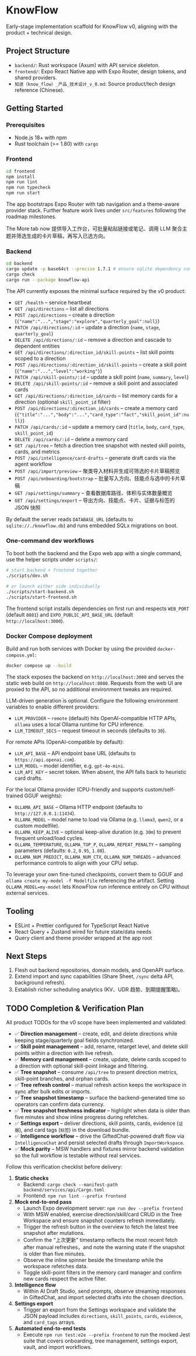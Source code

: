 # KnowFlow

Early-stage implementation scaffold for KnowFlow v0, aligning with the product + technical design.

## Project Structure

- `backend/`: Rust workspace (Axum) with API service skeleton.
- `frontend/`: Expo React Native app with Expo Router, design tokens, and shared providers.
- `知进（know_flow）_产品_技术设计_v_0.md`: Source product/tech design reference (Chinese).

## Getting Started

### Prerequisites

- Node.js 18+ with npm
- Rust toolchain (>= 1.80) with `cargo`

### Frontend

```bash
cd frontend
npm install
npm run lint
npm run typecheck
npm run start
```

The app bootstraps Expo Router with tab navigation and a theme-aware provider stack. Further feature work lives under `src/features` following the roadmap milestones.

The More tab now 提供导入工作台，可批量粘贴链接或笔记、调用 LLM 聚合主题并筛选生成的卡片草稿，再写入已选方向。

### Backend

```bash
cd backend
cargo update -p base64ct --precise 1.7.1 # ensure sqlite dependency compatibility
cargo check
cargo run --package knowflow-api
```

The API currently exposes the minimal surface required by the v0 product:

- `GET /health` – service heartbeat
- `GET /api/directions` – list all directions
- `POST /api/directions` – create a direction (`{"name":"...","stage":"explore","quarterly_goal":null}`)
- `PATCH /api/directions/:id` – update a direction (`name`, `stage`, `quarterly_goal`)
- `DELETE /api/directions/:id` – remove a direction and cascade to dependent entities
- `GET /api/directions/:direction_id/skill-points` – list skill points scoped to a direction
- `POST /api/directions/:direction_id/skill-points` – create a skill point (`{"name":"...","level":"working"}`)
- `PATCH /api/skill-points/:id` – update a skill point (`name`, `summary`, `level`)
- `DELETE /api/skill-points/:id` – remove a skill point and associated cards
- `GET /api/directions/:direction_id/cards` – list memory cards for a direction (optional `skill_point_id` filter)
- `POST /api/directions/:direction_id/cards` – create a memory card (`{"title":"...","body":"...","card_type":"fact","skill_point_id":null}`)
- `PATCH /api/cards/:id` – update a memory card (`title`, `body`, `card_type`, `skill_point_id`)
- `DELETE /api/cards/:id` – delete a memory card
- `GET /api/tree` – fetch a direction tree snapshot with nested skill points, cards, and metrics
- `POST /api/intelligence/card-drafts` – generate draft cards via the agent workflow
- `POST /api/import/preview` – 聚类导入材料并生成可筛选的卡片草稿预览
- `POST /api/onboarding/bootstrap` – 批量写入方向、技能点与选中的卡片草稿
- `GET /api/settings/summary` – 查看数据库路径、体积与实体数量概览
- `GET /api/settings/export` – 导出方向、技能点、卡片、证据与标签的 JSON 快照

By default the server reads `DATABASE_URL` (defaults to `sqlite://./knowflow.db`) and runs embedded SQLx migrations on boot.

### One-command dev workflows

To boot both the backend and the Expo web app with a single command, use the helper scripts under `scripts/`:

```bash
# start backend + frontend together
./scripts/dev.sh

# or launch either side individually
./scripts/start-backend.sh
./scripts/start-frontend.sh
```

The frontend script installs dependencies on first run and respects `WEB_PORT` (default `8081`) and `EXPO_PUBLIC_API_BASE_URL` (default `http://localhost:3000`).

### Docker Compose deployment

Build and run both services with Docker by using the provided `docker-compose.yml`:

```bash
docker compose up --build
```

The stack exposes the backend on `http://localhost:3000` and serves the static web build on `http://localhost:8080`. Requests from the web UI are proxied to the API, so no additional environment tweaks are required.

LLM-driven generation is optional. Configure the following environment variables to enable different providers:

- `LLM_PROVIDER` – `remote` (default) hits OpenAI-compatible HTTP APIs, `ollama` uses a local Ollama runtime for CPU inference.
- `LLM_TIMEOUT_SECS` – request timeout in seconds (defaults to `30`).

For remote APIs (OpenAI-compatible by default):

- `LLM_API_BASE` – API endpoint base URL (defaults to `https://api.openai.com`).
- `LLM_MODEL` – model identifier, e.g. `gpt-4o-mini`.
- `LLM_API_KEY` – secret token. When absent, the API falls back to heuristic card drafts.

For the local Ollama provider (CPU-friendly and supports custom/self-trained GGUF weights):

- `OLLAMA_API_BASE` – Ollama HTTP endpoint (defaults to `http://127.0.0.1:11434`).
- `OLLAMA_MODEL` – model name to load via Ollama (e.g. `llama3`, `qwen2`, or a custom modelfile).
- `OLLAMA_KEEP_ALIVE` – optional keep-alive duration (e.g. `30m`) to prevent frequent unload/load cycles.
- `OLLAMA_TEMPERATURE`, `OLLAMA_TOP_P`, `OLLAMA_REPEAT_PENALTY` – sampling parameters (defaults: `0.2`, `0.95`, `1.08`).
- `OLLAMA_NUM_PREDICT`, `OLLAMA_NUM_CTX`, `OLLAMA_NUM_THREADS` – advanced performance controls to align with your CPU setup.

To leverage your own fine-tuned checkpoints, convert them to GGUF and `ollama create my-model -f Modelfile` referencing the artifact. Setting `OLLAMA_MODEL=my-model` lets KnowFlow run inference entirely on CPU without external services.

## Tooling

- ESLint + Prettier configured for TypeScript React Native
- React Query + Zustand wired for future state/data needs
- Query client and theme provider wrapped at the app root

## Next Steps

1. Flesh out backend repositories, domain models, and OpenAPI surface.
2. Extend import and sync capabilities (Share Sheet, `/sync` delta API, background refresh).
3. Establish richer scheduling analytics (KV、UDR 趋势、到期提醒策略)。

## TODO Completion & Verification Plan

All product TODOs for the v0 scope have been implemented and validated:

- ✅ **Direction management** – create, edit, and delete directions while keeping stage/quarterly goal fields synchronized.
- ✅ **Skill point management** – add, rename, retarget level, and delete skill points within a direction with live refresh.
- ✅ **Memory card management** – create, update, delete cards scoped to a direction with optional skill-point linkage and filtering.
- ✅ **Tree snapshot** – consume `/api/tree` to present direction metrics, skill-point branches, and orphan cards.
- ✅ **Tree refresh control** – manual refresh action keeps the workspace in sync after bulk edits or imports.
- ✅ **Tree snapshot timestamp** – surface the backend-generated time so operators can confirm data currency.
- ✅ **Tree snapshot freshness indicator** – highlight when data is older than five minutes and show inline progress during refetches.
- ✅ **Settings export** – deliver directions, skill points, cards, evidence (`证据`), and card tags (`标签`) in the download bundle.
- ✅ **Intelligence workflow** – drive the GiftedChat-powered draft flow via `IntelligenceChat` and persist selected drafts through `ImportWorkspace`.
- ✅ **Mock parity** – MSW handlers and fixtures mirror backend validation so the full workflow is testable without real services.

Follow this verification checklist before delivery:

1. **Static checks**
   - Backend: `cargo check --manifest-path backend/services/api/Cargo.toml`
   - Frontend: `npm run lint --prefix frontend`
2. **Mock end-to-end pass**
   - Launch Expo development server: `npm run dev --prefix frontend`
   - With MSW enabled, exercise direction/skill/card CRUD in the Tree Workspace and ensure snapshot counters refresh immediately.
   - Trigger the refresh button in the overview to fetch the latest tree snapshot after mutations.
   - Confirm the “上次更新” timestamp reflects the most recent fetch after manual refreshes，and note the warning state if the snapshot is older than five minutes.
   - Observe the inline spinner beside the timestamp while the workspace refetches data.
   - Toggle skill-point filters in the memory card manager and confirm new cards respect the active filter.
3. **Intelligence flow**
   - Within AI Draft Studio, send prompts, observe streaming responses in GiftedChat, and import selected drafts into the chosen direction.
4. **Settings export**
   - Trigger an export from the Settings workspace and validate the JSON payload includes `directions`, `skill_points`, `cards`, `evidence`, and `card_tags` arrays.
5. **Automated end-to-end tests**
   - Execute `npm run test:e2e --prefix frontend` to run the mocked Jest suite that covers onboarding, tree management, settings export, vault, and import workflows.
